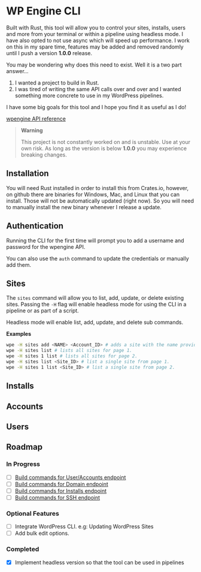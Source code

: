 # WP Engine CLI

Built with Rust, this tool will allow you to control your sites, installs, users and more from your terminal or within a pipeline using headless mode.
I have also opted to not use async which will speed up performance. I work on this in my spare time, features may be added and removed randomly until
I push a version **1.0.0** release.

You may be wondering why does this need to exist. Well it is a two part answer...

1. I wanted a project to build in Rust.
2. I was tired of writing the same API calls over and over and I wanted something more concrete to use in my WordPress pipelines.

I have some big goals for this tool and I hope you find it as useful as I do!

[wpengine API reference](https://wpengineapi.com/reference)

> **Warning**
>
> This project is not constantly worked on and is unstable. Use at your own risk. As long as the version is below **1.0.0** you may experience breaking changes.

## Installation

You will need Rust installed in order to install this from Crates.io, however, on github there are binaries for Windows, Mac, and Linux that you can install.
Those will not be automatically updated (right now). So you will need to manually install the new binary whenever I release a update.

## Authentication

Running the CLI for the first time will prompt you to add a username and password for the wpengine API.

You can also use the `auth` command to update the credentials or manually add them.

## Sites

The `sites` command will allow you to list, add, update, or delete existing sites. Passing the 
`-H` flag will enable headless mode for using the CLI in a pipeline or as part of a script.

Headless mode will enable list, add, update, and delete sub commands. 

**Examples**

```bash
wpe -H sites add <NAME> <Account_ID> # adds a site with the name provided.
wpe -H sites list # lists all sites for page 1.
wpe -H sites 1 list # lists all sites for page 2.
wpe -H sites list <Site_ID> # list a single site from page 1.
wpe -H sites 1 list <Site_ID> # list a single site from page 2.
```


## Installs

## Accounts

## Users

## Roadmap

### In Progress

- [ ] [Build commands for User/Accounts endpoint](https://github.com/thesandybridge/wpengine_cli_v2/issues/5)
- [ ] [Build commands for Domain endpoint](https://github.com/thesandybridge/wpengine_cli_v2/issues/8)
- [ ] [Build commands for Installs endpoint](https://github.com/thesandybridge/wpengine_cli_v2/issues/4)
- [ ] [Build commands for SSH endpoint](https://github.com/thesandybridge/wpengine_cli_v2/issues/6)

### Optional Features

- [ ] Integrate WordPress CLI. e.g: Updating WordPress Sites
- [ ] Add bulk edit options.

### Completed

- [x] Implement headless version so that the tool can be used in pipelines

